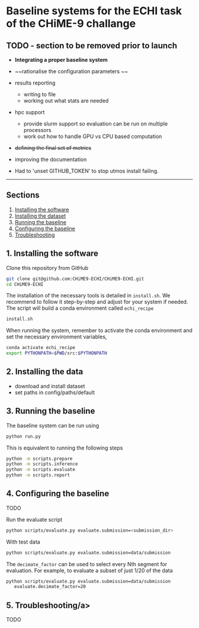 
# Baseline systems for the ECHI task of the CHiME-9 challange

## TODO - section to be removed prior to launch

- **Integrating a proper baseline system**
- ~~rationalise the configuration parameters ~~
- results reporting
  - writing to file
  - working out what stats are needed
- hpc support
  - provide slurm support so evaluation can be run on multiple processors
  - work out how to handle GPU vs CPU based computation
- ~~defining the final set of metrics~~
- improving the documentation

- Had to 'unset GITHUB_TOKEN' to stop utmos install failing.

---

## Sections

1. <a href="#install">Installing the software</a>
2. <a href="#data">Installing the dataset</a>
3. <a href="#baseline"> Running the baseline</a>
4. <a href="#configuration"> Configuring the baseline</a>
5. <a href="#troubleshooting">Troubleshooting</a>

## <a id="#install">1. Installing the software</a>

Clone this repository from GitHub

```bash
git clone git@github.com:CHiME9-ECHI/CHiME9-ECHI.git
cd CHiME9-ECHI
```

The installation of the necessary tools is detailed in `install.sh`.
We recommend to follow it step-by-step and adjust for your system if needed.
The script will build a conda environment called `echi_recipe`

```bash
install.sh
```

When running the system, remember to activate the conda environment and set the
necessary environment variables,

```bash
conda activate echi_recipe
export PYTHONPATH=$PWD/src:$PYTHONPATH
```

## <a id="data"> 2. Installing the data </a>

- download and install dataset
- set paths in config/paths/default

## <a id="baseline">3. Running the baseline</a>

The baseline system can be run using

```bash
python run.py
```

This is equivalent to running the following steps

```bash
python -m scripts.prepare
python -m scripts.inference
python -m scripts.evaluate
python -m scripts.report
```

## <a id="configuration">4. Configuring the baseline</a>

TODO

Run the evaluate script

```bash
python scripts/evaluate.py evaluate.submission=<submission_dir>
```

With test data

```bash
python scripts/evaluate.py evaluate.submission=data/submission
```

The `decimate_factor` can be used to select every Nth segment for evaluation.
For example, to evaluate a subset of just 1/20 of the data

```bash
python scripts/evaluate.py evaluate.submission=data/submission
   evaluate.decimate_factor=20
```

## <a id="troubleshooting">5. Troubleshooting/a>

TODO
